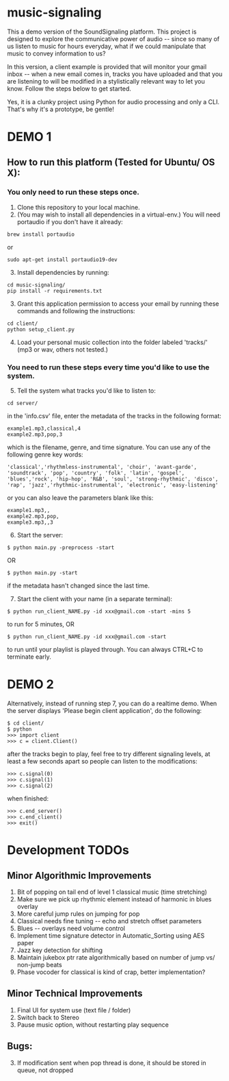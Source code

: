 # music-signaling
This a demo version of the SoundSignaling platform.  This project is designed to explore the communicative power of audio -- since so many of us listen to music for hours everyday, what if we could manipulate that music to convey information to us?

In this version, a client example is provided that will monitor your gmail inbox -- when a new email comes in, tracks you have uploaded and that you are listening to will be modified in a stylistically relevant way to let you know.  Follow the steps below to get started.

Yes, it is a clunky project using Python for audio processing and only a CLI.  That's why it's a prototype, be gentle!

# DEMO 1

## How to run this platform (Tested for Ubuntu/ OS X):
### You only need to run these steps once.
1. Clone this repository to your local machine.
2. (You may wish to install all dependencies in a virtual-env.) You will need portaudio if you don't have it already:
```	
brew install portaudio	
```
or 

```
sudo apt-get install portaudio19-dev
```
    
3. Install dependencies by running: 

```
cd music-signaling/
pip install -r requirements.txt
```
	
3. Grant this application permission to access your email by running these commands and following the instructions: 

```
cd client/
python setup_client.py
```
	
4. Load your personal music collection into the folder labeled 'tracks/' (mp3 or wav, others not tested.)

### You need to run these steps every time you'd like to use the system.

5. Tell the system what tracks you'd like to listen to:

```
cd server/
```

in the 'info.csv' file, enter the metadata of the tracks in the following format:

```
example1.mp3,classical,4
example2.mp3,pop,3
```
which is the filename, genre, and time signature. You can use any of the following genre key words:

```
'classical','rhythmless-instrumental', 'choir', 'avant-garde', 'soundtrack', 'pop', 'country', 'folk', 'latin', 'gospel', 
'blues','rock', 'hip-hop', 'R&B', 'soul', 'strong-rhythmic', 'disco', 'rap', 'jazz','rhythmic-instrumental', 'electronic', 'easy-listening'
```
or you can also leave the parameters blank like this:

```
example1.mp3,,
example2.mp3,pop,
example3.mp3,,3
```

6. Start the server: 

```
$ python main.py -preprocess -start
```
	
OR

```
$ python main.py -start
```
	
if the metadata hasn't changed since the last time.
	
7. Start the client with your name (in a separate terminal):

```
$ python run_client_NAME.py -id xxx@gmail.com -start -mins 5
```
	
to run for 5 minutes, OR

```
$ python run_client_NAME.py -id xxx@gmail.com -start
```
	
to run until your playlist is played through. You can always CTRL+C to terminate early.


# DEMO 2

Alternatively, instead of running step 7, you can do a realtime demo. When the server displays 'Please begin client application', do the following:

```
$ cd client/
$ python
>>> import client
>>> c = client.Client()
```
after the tracks begin to play, feel free to try different signaling levels, at least a few seconds apart so people can listen to the modifications:

```
>>> c.signal(0)
>>> c.signal(1)
>>> c.signal(2)
```
when finished:
```
>>> c.end_server()
>>> c.end_client()
>>> exit()
```





# Development TODOs

## Minor Algorithmic Improvements
1. Bit of popping on tail end of level 1 classical music (time stretching)
2. Make sure we pick up rhythmic element instead of harmonic in blues overlay
3. More careful jump rules on jumping for pop
4. Classical needs fine tuning -- echo and stretch offset parameters
5. Blues -- overlays need volume control
6. Implement time signature detector in Automatic_Sorting using AES paper
7. Jazz key detection for shifting
8. Maintain jukebox ptr rate algorithmically based on number of jump vs/ non-jump beats
9. Phase vocoder for classical is kind of crap, better implementation?

## Minor Technical Improvements
1. Final UI for system use (text file / folder)
2. Switch back to Stereo
3. Pause music option, without restarting play sequence

## Bugs:
3. If modification sent when pop thread is done, it should be stored in queue, not dropped






